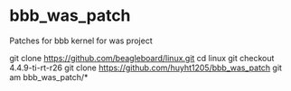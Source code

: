 # bbb_was_patch
Patches for bbb kernel for was project

git clone https://github.com/beagleboard/linux.git
cd linux
git checkout 4.4.9-ti-rt-r26
git clone https://github.com/huyht1205/bbb_was_patch
git am bbb_was_patch/*
